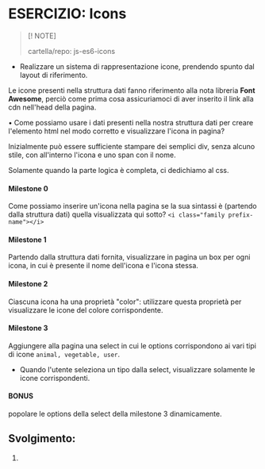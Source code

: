 # ESERCIZIO: Icons

> [! NOTE]
>
> cartella/repo:  js-es6-icons

- Realizzare un sistema di rappresentazione icone, prendendo spunto dal layout di riferimento.

Le icone presenti nella struttura dati fanno riferimento alla nota libreria **Font Awesome**,
perciò come prima cosa assicuriamoci di aver inserito il link alla cdn nell'head della pagina.

• Come possiamo usare i dati presenti nella nostra struttura dati per creare l'elemento html nel modo corretto e visualizzare l'icona in pagina?

Inizialmente può essere sufficiente stampare dei semplici div, senza alcuno stile, con all'interno l'icona e uno span con il nome.

Solamente quando la parte logica è completa, ci dedichiamo al css.

#### Milestone 0
Come possiamo inserire un'icona nella pagina se la sua sintassi è (partendo dalla struttura dati) quella visualizzata qui sotto?
 `<i class="family prefix-name"></i>`

#### Milestone 1
Partendo dalla struttura dati fornita, visualizzare in pagina un box per ogni icona, in cui è presente il nome dell'icona e l'icona stessa.

#### Milestone 2
Ciascuna icona ha una proprietà "color": utilizzare questa proprietà per visualizzare le icone del colore corrispondente.

#### Milestone 3
Aggiungere alla pagina una select in cui le options corrispondono ai vari tipi di icone `animal, vegetable, user`.
- Quando l'utente seleziona un tipo dalla select, visualizzare solamente le icone corrispondenti.

#### BONUS
popolare le options della select della milestone 3 dinamicamente.

## Svolgimento:
1. 